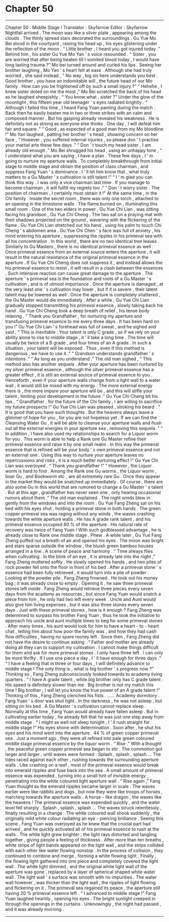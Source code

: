 
# Chapter 50


---

Chapter 50 : Middle Stage !
Translator :
Skyfarrow
Editor :
Skyfarrow
Nightfall arrived . The moon was like a silver plate , appearing among the clouds . The thinly spread stars decorated the surroundings .
Gu Yue Mo Bei stood in the courtyard , raising his head up , his eyes glistening under the reflection of the moon .
“ Little brother , I heard you got injured today .” Behind him , his sister Gu Yue Mo Yan ’ s voice resounded .
“ Sister , you are worried that after being beaten till I vomited blood today , I would have long lasting trauma ?” Mo bei turned around and curled his lips .
Seeing her brother laughing , Mo Yan ’ s heart felt at ease . Although she had truly worried , she said instead , “ No way , big sis here understands you best . Good brother , you have an indomitable will , the future head of our Mo family . How can you be frightened off by such a small injury ?”
“ Hehehe , I knew sister doted on me the most ,” Mo Bei scratched the back of his head as he laughed sheepishly .
“ You know what , sister ?” Under the glow of the moonlight , this fifteen year old teenager ’ s eyes radiated brightly . “ Although I failed this time , I heard Fang Yuan panting during the match . Back then he easily beaten me in two or three strikes with an calm and composed manner . But his gasping already revealed his weakness . He is definitely not as strong as everyone else thinks . One day , I will defeat him fair and square .”
“ Good , as expected of a good man from my Mo bloodline !” Mo Yan laughed , patting her brother ’ s head , showing concern on her face , “ However , you suffered internal injuries , so please don ’ t practise your martial arts these few days .”
“ Don ’ t touch my head sister , I am already old enough .” Mo Bei shrugged his head , using an unhappy tone , “ I understand what you are saying , I have a plan . These few days , I ’ m going to nurture my aperture walls . To completely breakthrough from initial stage to middle stage and obtain the position of class chairman , and suppress Fang Yuan ’ s dominance . I ’ ll let him know that , what truly matters to a Gu Master ’ s cultivation is still talent !”
“ I ’ m glad you can think this way . I was only a vice chairman last time . If you manage to become chairman , it will fulfill my regrets too .”
“ Don ’ t worry sister . The position of chairman , I certainly must obtain it !”
At the same time , in the Chi family .
Inside the secret room , there was only one torch , attached to an opening in the limestone walls .
The flame burned on , illuminating this small room .
One of the two elders in power , Gu Yue Chi Lian , was sitting facing his grandson , Gu Yue Chi Cheng . The two sat on a praying mat with their shadows projected on the ground , wavering with the flickering of the flame .
Gu Yue Chi Lian stretched out his hand , using his palm to touch Chi Cheng ’ s abdomen area .
Gu Yue Chi Chen ’ s face was full of anxiety , his mind entering his aperture , suppressing the ripples in his primeval sea with all his concentration .
In this world , there are no two identical tree leaves . Similarly to Gu Masters , there is no identical primeval essence as well .
Once primeval essence from an external source enters the aperture , it will result in the natural resistance of the original primeval essence in the aperture .
If Gu Yue Chi Cheng does not suppress it , and instead allows the his primeval essence to resist , it will result in a clash between the essences . Such intensive reaction can cause great damage to the aperture .
The aperture ’ s primeval sea is the foundation and roots of a Gu Master ’ s cultivation , and is of utmost importance .
Once the aperture is damaged , at the very least one ’ s cultivation may lower , but if it is severe , their latent talent may be lowered as well . Once the aperture is completely shattered , the Gu Master would die immediately .
After a while , Gu Yue Chi Lian gradually stopped transmitting his primeval essence , slowly taking back his hand .
Gu Yue Chi Cheng took a deep breath of relief , his tense body relaxing . “ Thank you Grandfather , for nurturing my aperture and transfusing primeval essence to me every three days . It has been hard on you !”
Gu Yue Chi Lian ’ s forehead was full of sweat , and he sighed and said , “ This is inevitable . Your talent is only C grade , so if we rely on your ability alone to rise to middle stage , it ’ ll take a long time . The time will usually be twice of a B grade , and four times of an A grade . In such a situation , your talent will be exposed . Thus , even if this method is dangerous , we have to use it .”
“ Grandson understands grandfather ’ s intentions .”
“ As long as you understand .” The old man sighed , “ This method also has another sequela . After your aperture has been nurtured by my silver primeval essence , although the silver primeval essence has a greater effect , it is still an external source of primeval essence to you . Henceforth , even if your aperture walls change from a light wall to a water wall , it would still be mixed with my energy . The more external energy there is , the more impure your aperture will be , and this will stifle your talent , limiting your development in the future .”
Gu Yue Chi Cheng bit his lips , “ Grandfather , for the future of the Chi family , I am willing to sacrifice my future prospects !”
Gu Yue Chi Lian was pleased , stroking his beard . “ It is good that you have such thoughts . But the heavens always leave a glimmer of hope for you , for you are not hopeless yet . If we can find the Cleansing Water Gu , it will be able to cleanse your aperture walls and flush out all the external energies in your aperture sea , removing this sequela .”
“ In addition , I have also used my relationships to search for a Liquor worm for you . This worm is able to help a Rank one Gu Master refine their primeval essence and raise it by one small realm . In this way the primeval essence that is refined will be your body ’ s own primeval essence and not an external one . Using this way to nurture your aperture leaves no repercussions and risks , it is a much better nurturing effect !”
Gu Yue Chi Lian was overjoyed . “ Thank you grandfather !”
“ However , the Liquor worm is hard to find . Among the Rank one Gu worms , the Liquor worm , boar Gu , and Bookworm etc , are all extremely rare Gu . Once they appear in the market they would be snatched up immediately . Of course , there are also some Gu in this world that are rumored to change a Gu Master ’ s talent . But at this age , grandfather has never seen one , only hearing occasional rumors about them .” The old man explained .
The night winds blew in gently from the windows and into the room .
Gu Yue Fang Zheng sat on his bed with his eyes shut , holding a primeval stone in both hands .
The green copper primeval sea was raging without any winds , the waves crashing towards the white aperture walls .
He has A grade rank talent , and his primeval essence occupied 80 % of the aperture . His natural rate of recovery was twice of Fang Yuan !
With such godblessed advantage , he is already close to Rank one middle stage .
Phew .
A while later , Gu Yue Fang Zheng puffed out a breath of air and opened his eyes .
The moon was bright and stars sparse outside the window , the bluish green bamboo houses arranged in a line .
A scene of peace and harmony .
“ Time always flies when cultivating . In the blink of an eye , it is already late into the night ,” Fang Zheng muttered softly . He slowly opened his hands , and two piles of rock powder fell onto the floor in front of his bed .
After a primeval stone ’ s essence had been fully retrieved , it would turn into a pile of powder .
Looking at the powder pile , Fang Zheng frowned .
He took out his money bag ; it was already close to empty .
Opening it , he saw three primeval stones left inside .
Fang Zheng would retrieve three pieces every seven days from the academy as resources , but since Fang Yuan would snatch a piece from him , he only had two left every week .
Uncle and Aunt would also give him living expenses , but it was also three stones every seven days .
Just with these primeval stones , how is it enough ?
Fang Zheng was determined to surpass his brother Fang Yuan , thus he took the initiative to approach his uncle and aunt multiple times to beg for some primeval stones .
After many times , his aunt would look for him to have a heart - to - heart chat , telling him about how poor the family was , and how they had cash flow difficulties , having no spare money left . Since then , Fang Zheng did not have the desire to continue asking .
“ Father and mother are already doing all they can to support my cultivation . I cannot make things difficult for them and ask for more primeval stones . I only have three left . I can only be more thrifty . If I use one piece a day , I ’ ll have enough for three days .”
“ I have a feeling that in three or four days , I will definitely advance to middle stage ! The only thing is , what is big brother ’ s progress now ?” Thinking so , Fang Zheng subconsciously looked towards to academy living quarters .
“ I have A grade talent , while big brother only has C grade talent . His speed is definitely slower than me . Big brother is not my match this time ! Big brother , I will let you know the true power of an A grade talent !”
Thinking of this , Fang Zheng clenched his fists .
……
Academy dormitory .
Fang Yuan ’ s door was shut tight .
In the darkness , he was not asleep , but sitting on his bed .
A Gu Master ’ s cultivation cannot replace sleep . Normally at this time , Fang Yuan would already have fallen asleep .
But in cultivating earlier today , he already felt that he was just one step away from middle stage .
“ I might as well not sleep tonight , I ’ ll rush straight for middle stage !” His eyes shone with determination .
Soon after , he shut his eyes and his mind went into the aperture .
44 % of green copper primeval sea . Just a moment ago , they were all refined into pale green coloured middle stage primeval essence by the liquor worm .
“ Rise .” With a thought , the peaceful green copper primeval sea began to stir .
The commotion got larger and larger , until waves were formed .
Splash , splash , splash …
The tides raced against each other , rushing towards the surrounding aperture walls .
Like crashing on a reef , most of the primeval essence would break into emerald ripples and fuse back into the sea .
A small amount of primeval essence was expended , turning into a small hint of invisible energy , penetrating into the white coloured light aperture wall .
“ Rise again ,” Fang Yuan thought as the emerald ripples became larger in scale . The waves earlier were like rabbits and dogs , but now they were like troops of horses , marching towards the aperture walls .
A horse - like dragon , the waves like the heavens !
The primeval essence was expended quickly , and the water level fell sharply .
Splash , splash , splash …
The waves struck relentlessly , finally resulting in a change . The white coloured wall shook suddenly , the originally mild white colour radiating an eye - piercing brilliance .
Seeing this scene , Fang Yuan was overjoyed as he knew that the crucial part had arrived , and he quickly activated all of his primeval essence to rush at the walls .
The white light grew brighter , the light rays distorted and tangling together , giving people a feeling of thickness . After more than ten breaths , white strips of light bands appeared on the light wall , and the strips collided with each other like water flowing nonstop . In the process of collision , they continued to combine and merge , forming a white flowing light .
Finally , the flowing light gathered into one piece and completely covered the light wall .
The white light dimmed , and the original white light wall of the aperture was gone , replaced by a layer of spherical shaped white water wall . The light wall ’ s surface was smooth with no impurities . The water wall however , was thicker than the light wall , the ripples of light flowing and flickering on it .
The primeval sea regained its peace , the aperture still having 20 % primeval essence left .
“ I advanced to middle stage !” Fang Yuan laughed heartily , opening his eyes .
The bright sunlight creeped in through the openings in the curtains .
Unknowingly , the night had passed , and it was already morning .

---

